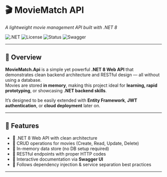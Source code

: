 # 🎬 MovieMatch API  
*A lightweight movie management API built with .NET 8*

![.NET](https://img.shields.io/badge/.NET-8.0-blueviolet)
![License](https://img.shields.io/badge/license-MIT-green)
![Status](https://img.shields.io/badge/status-Active-success)
![Swagger](https://img.shields.io/badge/API-SwaggerUI-orange)

---

## 🧩 Overview
**MovieMatch.Api** is a simple yet powerful **.NET 8 Web API** that demonstrates clean backend architecture and RESTful design — all without using a database.  
Movies are stored **in memory**, making this project ideal for **learning, rapid prototyping**, or showcasing **.NET backend skills**.

It’s designed to be easily extended with **Entity Framework**, **JWT authentication**, or **cloud deployment** later on.

---

## 🚀 Features
- 🔹 .NET 8 Web API with clean architecture  
- 🔹 CRUD operations for movies (Create, Read, Update, Delete)  
- 🔹 In-memory data store (no DB setup required)  
- 🔹 RESTful endpoints with proper HTTP codes  
- 🔹 Interactive documentation via **Swagger UI**  
- 🔹 Follows dependency injection & service separation best practices  

---

